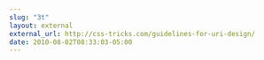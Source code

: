 ```yaml
---
slug: "3t"
layout: external
external_url: http://css-tricks.com/guidelines-for-uri-design/
date: 2010-08-02T08:33:03-05:00
---
```

